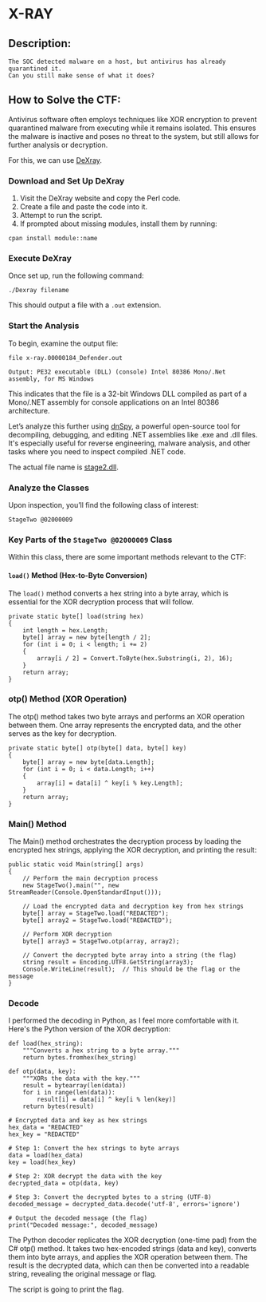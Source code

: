# X-RAY

## Description: 
```
The SOC detected malware on a host, but antivirus has already quarantined it. 
Can you still make sense of what it does?
```


## How to Solve the CTF:

Antivirus software often employs techniques like XOR encryption to prevent quarantined malware from executing while it remains isolated. 
This ensures the malware is inactive and poses no threat to the system, but still allows for further analysis or decryption.

For this, we can use [DeXray](https://www.hexacorn.com/blog/category/software-releases/dexray/).

### Download and Set Up DeXray

1. Visit the DeXray website and copy the Perl code.
2. Create a file and paste the code into it.
3. Attempt to run the script.
4. If prompted about missing modules, install them by running:
```
cpan install module::name
```

### Execute DeXray

Once set up, run the following command:

```
./Dexray filename
```

This should output a file with a `.out` extension.

### Start the Analysis

To begin, examine the output file:
```
file x-ray.00000184_Defender.out

Output: PE32 executable (DLL) (console) Intel 80386 Mono/.Net assembly, for MS Windows
```

This indicates that the file is a 32-bit Windows DLL compiled as part of a Mono/.NET assembly for console applications on an Intel 80386 architecture. 

Let’s analyze this further using [dnSpy](https://github.com/dnSpy/dnSpy), a powerful open-source tool for decompiling, debugging, and editing .NET assemblies like .exe and .dll files. 
It's especially useful for reverse engineering, malware analysis, and other tasks where you need to inspect compiled .NET code.

The actual file name is [stage2.dll](stage2dll.png).

### Analyze the Classes

Upon inspection, you’ll find the following class of interest:

```
StageTwo @02000009
```


### Key Parts of the `StageTwo @02000009` Class

Within this class, there are some important methods relevant to the CTF:

#### `load()` Method (Hex-to-Byte Conversion)

The `load()` method converts a hex string into a byte array, which is essential for the XOR decryption process that will follow.

```
private static byte[] load(string hex)
{
    int length = hex.Length;
    byte[] array = new byte[length / 2];
    for (int i = 0; i < length; i += 2)
    {
        array[i / 2] = Convert.ToByte(hex.Substring(i, 2), 16);
    }
    return array;
}
```
### otp() Method (XOR Operation)
The otp() method takes two byte arrays and performs an XOR operation between them. 
One array represents the encrypted data, and the other serves as the key for decryption.
```
private static byte[] otp(byte[] data, byte[] key)
{
    byte[] array = new byte[data.Length];
    for (int i = 0; i < data.Length; i++)
    {
        array[i] = data[i] ^ key[i % key.Length];
    }
    return array;
}
```

### Main() Method
The Main() method orchestrates the decryption process by loading the encrypted hex strings, applying the XOR decryption, and printing the result:
```
public static void Main(string[] args)
{
    // Perform the main decryption process
    new StageTwo().main("", new StreamReader(Console.OpenStandardInput()));
    
    // Load the encrypted data and decryption key from hex strings
    byte[] array = StageTwo.load("REDACTED");
    byte[] array2 = StageTwo.load("REDACTED");
    
    // Perform XOR decryption
    byte[] array3 = StageTwo.otp(array, array2);
    
    // Convert the decrypted byte array into a string (the flag)
    string result = Encoding.UTF8.GetString(array3);
    Console.WriteLine(result);  // This should be the flag or the message
}
```

### Decode
I performed the decoding in Python, as I feel more comfortable with it.
Here's the Python version of the XOR decryption:
```
def load(hex_string):
    """Converts a hex string to a byte array."""
    return bytes.fromhex(hex_string)

def otp(data, key):
    """XORs the data with the key."""
    result = bytearray(len(data))
    for i in range(len(data)):
        result[i] = data[i] ^ key[i % len(key)]
    return bytes(result)

# Encrypted data and key as hex strings
hex_data = "REDACTED"
hex_key = "REDACTED"

# Step 1: Convert the hex strings to byte arrays
data = load(hex_data)
key = load(hex_key)

# Step 2: XOR decrypt the data with the key
decrypted_data = otp(data, key)

# Step 3: Convert the decrypted bytes to a string (UTF-8)
decoded_message = decrypted_data.decode('utf-8', errors='ignore')

# Output the decoded message (the flag)
print("Decoded message:", decoded_message)
```

The Python decoder replicates the XOR decryption (one-time pad) from the C# otp() method. 
It takes two hex-encoded strings (data and key), converts them into byte arrays, and applies the XOR operation between them. 
The result is the decrypted data, which can then be converted into a readable string, revealing the original message or flag.

The script is going to print the flag.